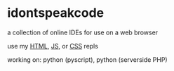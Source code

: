 # idontspeakcode
a collection of online IDEs for use on a web browser

use my [HTML](http://idsc.oddcell.ca/html), [JS](http://idsc.oddcell.ca/js), or [CSS](http://idsc.oddcell.ca/css) repls

working on: python (pyscript), python (serverside PHP)
